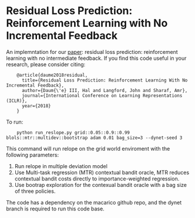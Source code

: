# Residual Loss Prediction: Reinforcement Learning with No Incremental Feedback


An implemntation for our [paper](https://openreview.net/pdf?id=HJNMYceCW): residual loss prediction: reinforcement learning with no intermediate feedback. If you find this code useful in your research, please consider citing:

        @article{daume2018residual,
          title={Residual Loss Prediction: Reinforcement Learning With No Incremental Feedback},
          author={Daum{\'e} III, Hal and Langford, John and Sharaf, Amr},
          journal={International Conference on Learning Representations (ICLR)},
          year={2018}
        }

To run:


        python run_reslope.py grid::0.05::0.9::0.99 blols::mtr::multidev::bootstrap adam 0.01 bag_size=3 --dynet-seed 3
        
This command will run relope on the grid world enviroment with the following parameters:

1) Run relope in multiple deviation model
2) Use Multi-task regression (MTR) contextual bandit oracle, MTR reduces contextual bandit costs directly to importance-weighted regression.
3) Use bootrap exploration for the contexual bandit oracle with a bag size of three policies.

The code has a dependency on the macarico github repo, and the dynet branch is required to run this code base.
